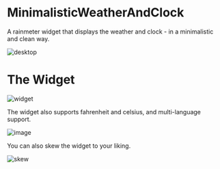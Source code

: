 # MinimalisticWeatherAndClock
A rainmeter widget that displays the weather and clock - in a minimalistic and clean way.

![desktop](https://user-images.githubusercontent.com/50345351/151093316-f0d1ed3f-faf1-4eba-942e-5dc2bd82ca7c.png)


# The Widget

![widget](https://user-images.githubusercontent.com/50345351/151093347-3f4128f8-ec72-424d-af00-242bbbeb6e35.png)

The widget also supports fahrenheit and celsius, and multi-language support.

![image](https://user-images.githubusercontent.com/50345351/151093694-bf2116b5-1eb8-4aff-a0c5-1b5b3daef272.png)

You can also skew the widget to your liking.

![skew](https://user-images.githubusercontent.com/50345351/155252129-c6c646f3-e8c6-4372-b2a1-e4f2191b757f.png)

